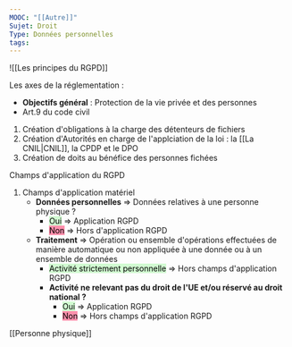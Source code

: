 ```yaml
---
MOOC: "[[Autre]]"
Sujet: Droit
Type: Données personnelles
tags:
---
```

![[Les principes du RGPD]]


Les axes de la réglementation :
- **Objectifs général** : Protection de la vie privée et des personnes
- Art.9 du code civil

1. Création d'obligations à la charge des détenteurs de fichiers
2. Création d'Autorités en charge de l'applciation de la loi : la [[La CNIL|CNIL]], la CPDP et le DPO
3. Création de doits au bénéfice des personnes fichées

Champs d'application du RGPD
1. Champs d'application matériel
	- **Données personnelles** ⇒ Données relatives à une personne physique ?
		- <mark style="background: #BBFABBA6;">Oui</mark> ⇒ Application RGPD
		- <mark style="background: #FF5582A6;">Non</mark> ⇒ Hors d'application RGPD
	- **Traitement** ⇒ Opération ou ensemble d'opérations effectuées de manière automatique ou non appliquée à une donnée ou à un ensemble de données
		- <mark style="background: #BBFABBA6;">Activité strictement personnelle</mark> ⇒ Hors champs d'application RGPD
		- **Activité ne relevant pas du droit de l'UE et/ou réservé au droit national ?**
			- <mark style="background: #BBFABBA6;">Oui</mark> ⇒ Application RGPD
			- <mark style="background: #FF5582A6;">Non</mark> ⇒ Hors champs d'application RGPD

[[Personne physique]]